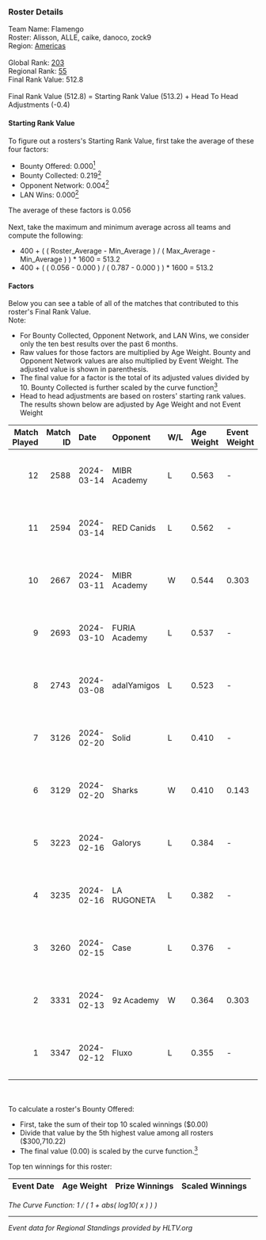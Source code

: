 ### Roster Details<br />
Team Name: Flamengo<br />
Roster: Alisson, ALLE, caike, danoco, zock9<br />
Region: [Americas]( ../standings_americas.md)<br />
<br />
Global Rank: [203](../standings_global.md)<br />
Regional Rank: [55]( ../standings_americas.md)<br />
Final Rank Value:  512.8<br />
<br />
Final Rank Value (512.8) = Starting Rank Value (513.2) + Head To Head Adjustments (-0.4)<br />

#### Starting Rank Value<br />
To figure out a rosters's Starting Rank Value, first take the average of these four factors:<br />
- Bounty Offered: 0.000[<sup>1</sup>](#table2)
- Bounty Collected: 0.219[<sup>2</sup>](#table1)
- Opponent Network: 0.004[<sup>2</sup>](#table1)
- LAN Wins: 0.000[<sup>2</sup>](#table1)

The average of these factors is 0.056<br />
<br />
Next, take the maximum and minimum average across all teams and compute the following:<br />
- 400 + ( ( Roster_Average - Min_Average ) / ( Max_Average - Min_Average ) ) * 1600 = 513.2
- 400 + ( ( 0.056 - 0.000 ) / ( 0.787 - 0.000 ) ) * 1600 = 513.2


#### Factors<br />
Below you can see a table of all of the matches that contributed to this roster's Final Rank Value.<br />
Note:<br />

- For Bounty Collected, Opponent Network, and LAN Wins, we consider only the ten best results over the past 6 months.
- Raw values for those factors are multiplied by Age Weight. Bounty and Opponent Network values are also multiplied by Event Weight. The adjusted value is shown in parenthesis.
- The final value for a factor is the total of its adjusted values divided by 10. Bounty Collected is further scaled by the curve function[<sup>3</sup>](#curveFunction)
- Head to head adjustments are based on rosters' starting rank values. The results shown below are adjusted by Age Weight and not Event Weight
<span id="table1"></span><br />


| Match Played | Match ID | Date       | Opponent      | W/L | Age Weight | Event Weight | Bounty Collected | Opponent Network | LAN Wins  | H2H Adj. | Roster                                |
| -: | -: | :- | :- | :- | :- | :- | :- | :- | :- | -: | :- |
|           12 |     2588 | 2024-03-14 | MIBR Academy  | L   | 0.563      | -            | -                | -                | -         |    -6.06 | Alisson, ALLE, caike, danoco, zock9   |
|           11 |     2594 | 2024-03-14 | RED Canids    | L   | 0.562      | -            | -                | -                | -         |    -0.47 | Alisson, ALLE, caike, danoco, zock9   |
|           10 |     2667 | 2024-03-11 | MIBR Academy  | W   | 0.544      | 0.303        | 0.001 (0.000)    | 0.066 (0.011)    | 0 (0.000) |    11.32 | Alisson, ALLE, caike, danoco, zock9   |
|            9 |     2693 | 2024-03-10 | FURIA Academy | L   | 0.537      | -            | -                | -                | -         |    -7.54 | Alisson, ALLE, danoco, voltera, zock9 |
|            8 |     2743 | 2024-03-08 | adalYamigos   | L   | 0.523      | -            | -                | -                | -         |    -4.09 | Alisson, ALLE, danoco, voltera, zock9 |
|            7 |     3126 | 2024-02-20 | Solid         | L   | 0.410      | -            | -                | -                | -         |    -1.34 | Alisson, ALLE, danoco, LUCAS1, zock9  |
|            6 |     3129 | 2024-02-20 | Sharks        | W   | 0.410      | 0.143        | 0.044 (0.003)    | 0.429 (0.025)    | 0 (0.000) |    12.08 | Alisson, ALLE, danoco, LUCAS1, zock9  |
|            5 |     3223 | 2024-02-16 | Galorys       | L   | 0.384      | -            | -                | -                | -         |    -1.53 | ALLE, danoco, LUCAS1, ph1, zock9      |
|            4 |     3235 | 2024-02-16 | LA RUGONETA   | L   | 0.382      | -            | -                | -                | -         |    -4.88 | ALLE, danoco, LUCAS1, ph1, zock9      |
|            3 |     3260 | 2024-02-15 | Case          | L   | 0.376      | -            | -                | -                | -         |    -1.36 | ALLE, danoco, LUCAS1, ph1, zock9      |
|            2 |     3331 | 2024-02-13 | 9z Academy    | W   | 0.364      | 0.303        | 0.000 (0.000)    | 0.036 (0.004)    | 0 (0.000) |     3.96 | ALLE, danoco, LUCAS1, sakamoto, zock9 |
|            1 |     3347 | 2024-02-12 | Fluxo         | L   | 0.355      | -            | -                | -                | -         |    -0.52 | ALLE, danoco, LUCAS1, sakamoto, zock9 |

<br />
<span id="table2"></span><br />
To calculate a roster's Bounty Offered:<br />

- First, take the sum of their top 10 scaled winnings ($0.00)
- Divide that value by the 5th highest value among all rosters ($300,710.22)
- The final value (0.00) is scaled by the curve function.[<sup>3</sup>](#curveFunction)

Top ten winnings for this roster:<br />

| Event Date | Age Weight | Prize Winnings | Scaled Winnings |
| :- | -: | :- | :- |


<span id="curveFunction"></span>_The Curve Function: 1 / ( 1 + abs( log10( x ) ) )_<br />

---
_Event data for Regional Standings provided by HLTV.org_<br />
